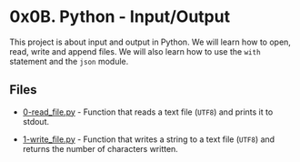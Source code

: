 # 0x0B. Python - Input/Output

This project is about input and output in Python. We will learn how to open, read, write and append files. We will also learn how to use the `with` statement and the `json` module.

## Files

- [0-read_file.py](0-read_file.py) - Function that reads a text file (`UTF8`) and prints it to stdout.

- [1-write_file.py](1-write_file.py) - Function that writes a string to a text file (`UTF8`) and returns the number of characters written.